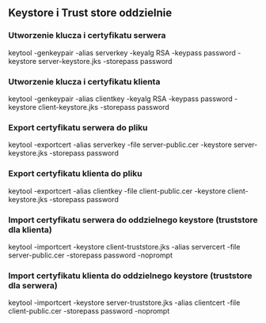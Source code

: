 ## Keystore i Trust store oddzielnie
### Utworzenie klucza i certyfikatu serwera
keytool -genkeypair -alias serverkey -keyalg RSA -keypass password -keystore server-keystore.jks -storepass password
### Utworzenie klucza i certyfikatu klienta
keytool -genkeypair -alias clientkey -keyalg RSA -keypass password -keystore client-keystore.jks -storepass password
### Export certyfikatu serwera do pliku
keytool -exportcert -alias serverkey -file server-public.cer -keystore server-keystore.jks -storepass password
### Export certyfikatu klienta do pliku
keytool -exportcert -alias clientkey -file client-public.cer -keystore client-keystore.jks -storepass password
### Import certyfikatu serwera do oddzielnego keystore (truststore dla klienta)
keytool -importcert -keystore client-truststore.jks -alias servercert -file server-public.cer -storepass password -noprompt
### Import certyfikatu klienta do oddzielnego keystore (truststore dla serwera)
keytool -importcert -keystore server-truststore.jks -alias clientcert -file client-public.cer -storepass password -noprompt

